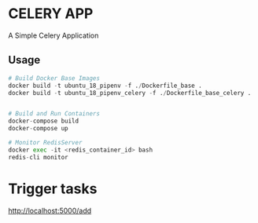 # CELERY APP

A Simple Celery Application


## Usage

```python
# Build Docker Base Images
docker build -t ubuntu_18_pipenv -f ./Dockerfile_base .
docker build -t ubuntu_18_pipenv_celery -f ./Dockerfile_base_celery .


# Build and Run Containers
docker-compose build
docker-compose up

# Monitor RedisServer
docker exec -it <redis_container_id> bash
redis-cli monitor
```

# Trigger tasks
[http://localhost:5000/add](http://localhost:5000/add)
